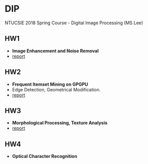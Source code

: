 # DIP
NTUCSIE 2018  Spring Course - Digital Image Processing (MS Lee)


## HW1 
- **Image	Enhancement	and	Noise	Removal**
- [report](https://github.com/ss900405twtw/DIP/blob/master/hw1/DIP_HW1_%E5%90%B3%E7%9D%BF%E5%93%B2_r06921095_Report.pdf)
## HW2 
- **Frequent Itemset Mining on GPGPU**
- Edge	Detection,	Geometrical	Modification.
- [report](https://github.com/ss900405twtw/DIP/blob/master/hw2/DIP_HW2_%E5%90%B3%E7%9D%BF%E5%93%B2_r06921095_Report.pdf)
## HW3
- **Morphological	Processing,	Texture	Analysis**
- [report](https://github.com/ss900405twtw/DIP/blob/master/hw3/DIP_HW3_%E5%90%B3%E7%9D%BF%E5%93%B2_r06921095_Report.pdf)
## HW4
- **Optical	Character	Recognition**
